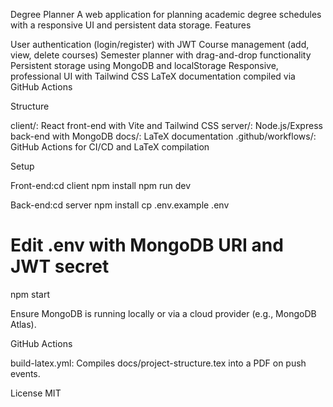 Degree Planner
A web application for planning academic degree schedules with a responsive UI and persistent data storage.
Features

User authentication (login/register) with JWT
Course management (add, view, delete courses)
Semester planner with drag-and-drop functionality
Persistent storage using MongoDB and localStorage
Responsive, professional UI with Tailwind CSS
LaTeX documentation compiled via GitHub Actions

Structure

client/: React front-end with Vite and Tailwind CSS
server/: Node.js/Express back-end with MongoDB
docs/: LaTeX documentation
.github/workflows/: GitHub Actions for CI/CD and LaTeX compilation

Setup

Front-end:cd client
npm install
npm run dev


Back-end:cd server
npm install
cp .env.example .env
# Edit .env with MongoDB URI and JWT secret
npm start

Ensure MongoDB is running locally or via a cloud provider (e.g., MongoDB Atlas).

GitHub Actions

build-latex.yml: Compiles docs/project-structure.tex into a PDF on push events.

License
MIT
